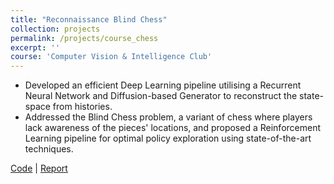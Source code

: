 ```yaml
---
title: "Reconnaissance Blind Chess"
collection: projects
permalink: /projects/course_chess
excerpt: ''
course: 'Computer Vision & Intelligence Club'
---
```


- Developed an efficient Deep Learning pipeline utilising a Recurrent Neural Network and Diffusion-based Generator to reconstruct the state-space from histories.
- Addressed the Blind Chess problem, a variant of chess where players lack awareness of the pieces' locations, and proposed a Reinforcement Learning pipeline for optimal policy exploration using state-of-the-art techniques.

[Code](https://github.com/Xerefic/AI_games_CVI/tree/state-recon) | [Report](https://docs.google.com/document/d/1oumZUF9cpAUukDA6OtrH-AEcdcYy91SjNBtU2ZgLx54/edit?usp=sharing)
